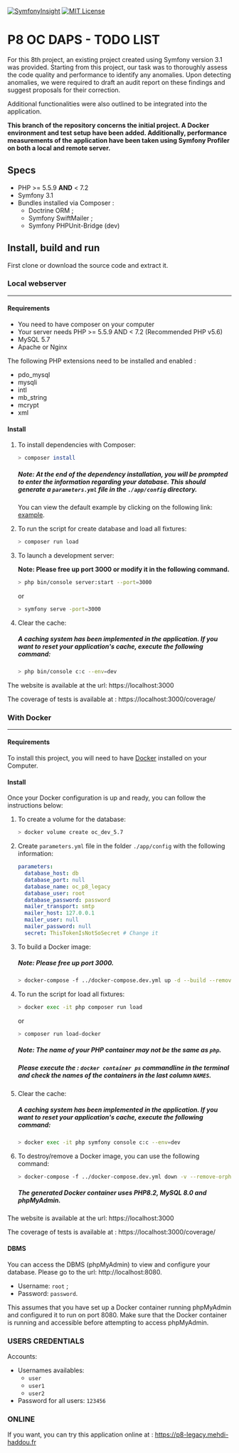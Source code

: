 [![SymfonyInsight](https://insight.symfony.com/projects/a2311a3f-727c-44e4-a805-e13a7f6eeb82/mini.svg)](https://insight.symfony.com/projects/a2311a3f-727c-44e4-a805-e13a7f6eeb82) [![MIT License](https://img.shields.io/badge/License-MIT-green.svg)](https://choosealicense.com/licenses/mit/)

# P8 OC DAPS - TODO LIST

For this 8th project, an existing project created using Symfony version 3.1 was provided. Starting from this project, our task was to thoroughly assess the code quality and performance to identify any anomalies. Upon detecting anomalies, we were required to draft an audit report on these findings and suggest proposals for their correction.

Additional functionalities were also outlined to be integrated into the application.

**This branch of the repository concerns the initial project. A Docker environment and test setup have been added. Additionally, performance measurements of the application have been taken using Symfony Profiler on both a local and remote server.**

## Specs

* PHP >= 5.5.9 **AND** < 7.2
* Symfony 3.1
* Bundles installed via Composer :
    * Doctrine ORM ;
    * Symfony SwiftMailer ;
    * Symfony PHPUnit-Bridge (dev)

## Install, build and run

First clone or download the source code and extract it.

### Local webserver
___
#### Requirements
- You need to have composer on your computer
- Your server needs PHP >= 5.5.9 AND < 7.2 (Recommended PHP v5.6)
- MySQL 5.7
- Apache or Nginx

The following PHP extensions need to be installed and enabled :
- pdo_mysql
- mysqli
- intl
- mb_string
- mcrypt
- xml

#### Install

1. To install dependencies with Composer:

    ```bash
    > composer install
    ```
   
    ##### Note: At the end of the dependency installation, you will be prompted to enter the information regarding your database. This should generate a `parameters.yml` file in the `./app/config` directory.

   You can view the default example by clicking on the following link: [example](https://github.com/MH-DevApp/OC_Projet_8/blob/V3.1/app/config/parameters.yml.dist).


2. To run the script for create database and load all fixtures:

    ```bash
    > composer run load
    ```

5. To launch a development server:

   **Note: Please free up port 3000 or modify it in the following command.**

    ```bash
    > php bin/console server:start --port=3000
    ```

   or

   ```bash
   > symfony serve -port=3000
   ```

6. Clear the cache:

   ##### A caching system has been implemented in the application. If you want to reset your application's cache, execute the following command:

    ```bash
    > php bin/console c:c --env=dev
    ```

The website is available at the url: https://localhost:3000

The coverage of tests is available at : https://localhost:3000/coverage/

### With Docker
___
#### Requirements
To install this project, you will need to have [Docker](https://www.docker.com/) installed on your Computer.

#### Install

Once your Docker configuration is up and ready, you can follow the instructions below:

1. To create a volume for the database:

    ```bash
    > docker volume create oc_dev_5.7
    ```
   
2. Create `parameters.yml` file in the folder `./app/config` with the following information:

    ```yaml
    parameters:
      database_host: db
      database_port: null
      database_name: oc_p8_legacy
      database_user: root
      database_password: password
      mailer_transport: smtp
      mailer_host: 127.0.0.1
      mailer_user: null
      mailer_password: null
      secret: ThisTokenIsNotSoSecret # Change it
    ```

3. To build a Docker image:

   ##### Note: Please free up port 3000.

    ```bash
    > docker-compose -f ../docker-compose.dev.yml up -d --build --remove-orphans
    ```

4. To run the script for load all fixtures:

    ```bash
    > docker exec -it php composer run load
    ```
   
    or

    ```bash
   > composer run load-docker 
   ```

    ##### Note: The name of your PHP container may not be the same as `php`. 
    ##### Please execute the : `docker container ps` commandline in the terminal and check the names of the containers in the last column `NAMES`.

5. Clear the cache:

   ##### A caching system has been implemented in the application. If you want to reset your application's cache, execute the following command:

    ```bash
    > docker exec -it php symfony console c:c --env=dev
    ```

6. To destroy/remove a Docker image, you can use the following command:

    ```bash
    > docker-compose -f ../docker-compose.dev.yml down -v --remove-orphans
    ```
   ##### The generated Docker container uses PHP8.2, MySQL 8.0 and phpMyAdmin.

The website is available at the url: https://localhost:3000

The coverage of tests is available at : https://localhost:3000/coverage/

#### DBMS

You can access the DBMS (phpMyAdmin) to view and configure your database. Please go to the url: http://localhost:8080.

- Username: `root` ;
- Password: `password`.

This assumes that you have set up a Docker container running phpMyAdmin and configured it to run on port 8080. Make sure that the Docker container is running and accessible before attempting to access phpMyAdmin.

### USERS CREDENTIALS

Accounts:
- Usernames availables: 
  - `user`
  - `user1`
  - `user2`
- Password for all users: `123456`

### ONLINE

If you want, you can try this application online at : https://p8-legacy.mehdi-haddou.fr